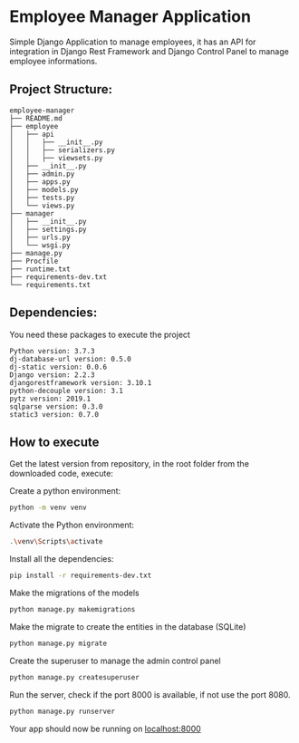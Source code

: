 # Employee Manager Application

Simple Django Application to manage employees, it has an API for integration in Django Rest Framework and Django Control Panel to manage employee informations.

## Project Structure:
````
employee-manager
├── README.md
├── employee
│   ├── api
│   │	├── __init__.py
│   │	├── serializers.py
│   │	├── viewsets.py
│   ├── __init__.py
│   ├── admin.py
│   ├── apps.py
│   ├── models.py
│   ├── tests.py
│   └── views.py
├── manager
│   ├── __init__.py
│   ├── settings.py
│   ├── urls.py
│   └── wsgi.py
├── manage.py
├── Procfile
├── runtime.txt
├── requirements-dev.txt
└── requirements.txt
````
## Dependencies:
You need these packages to execute the project
````
Python version: 3.7.3
dj-database-url version: 0.5.0
dj-static version: 0.0.6
Django version: 2.2.3
djangorestframework version: 3.10.1
python-decouple version: 3.1
pytz version: 2019.1
sqlparse version: 0.3.0
static3 version: 0.7.0
````
## How to execute
Get the latest version from repository, in the root folder from the downloaded code, execute:


Create a python environment:
```sh
python -m venv venv
```
Activate the Python environment:
```sh
.\venv\Scripts\activate
```
Install all the dependencies:
```sh
pip install -r requirements-dev.txt
```
Make the migrations of the models
```sh
python manage.py makemigrations
```
Make the migrate to create the entities in the database (SQLite)
```sh
python manage.py migrate
```
Create the superuser to manage the admin control panel
```sh
python manage.py createsuperuser
```
Run the server, check if the port 8000 is available, if not use the port 8080.
```sh
python manage.py runserver
```
Your app should now be running on [localhost:8000](http://localhost:8000/)
